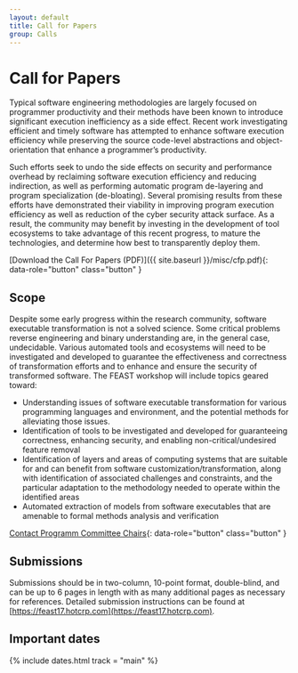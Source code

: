 ```yaml
---
layout: default
title: Call for Papers
group: Calls
---
```


# Call for Papers

Typical software engineering methodologies are largely focused on
programmer productivity and their methods have been known to introduce
significant execution inefficiency as a side effect.  Recent work
investigating efficient and timely software has attempted to enhance
software execution efficiency while preserving the source code-level
abstractions and object-orientation that enhance a programmer’s
productivity.

Such efforts seek to undo the side effects on security and performance
overhead by reclaiming software execution efficiency and reducing
indirection, as well as performing automatic program de-layering and
program specialization (de-bloating).  Several promising results from
these efforts have demonstrated their viability in improving program
execution efficiency as well as reduction of the cyber security attack
surface.  As a result, the community may benefit by investing in the
development of tool ecosystems to take advantage of this recent
progress, to mature the technologies, and determine how best to
transparently deploy them.

[Download the Call For Papers (PDF)]({{ site.baseurl }}/misc/cfp.pdf){: data-role="button" class="button" }

## Scope

Despite some early progress within the research
community, software executable transformation is not a solved science.
Some critical problems reverse engineering and
binary understanding are, in the general case, undecidable.  Various
automated tools and ecosystems will need to be investigated
and developed to guarantee the effectiveness and
correctness of transformation efforts and to enhance and ensure the
security of transformed software.  The FEAST workshop will include
 topics geared toward:

- Understanding issues of software executable transformation for
  various programming languages and environment, and the potential
  methods for alleviating those issues.
- Identification of tools to be
  investigated and developed for guaranteeing correctness, enhancing
  security, and enabling non-critical/undesired feature removal
- Identification of layers and areas of computing systems that are
  suitable for and can benefit from software
  customization/transformation, along with identification of
  associated challenges and constraints, and the particular
  adaptation to the methodology needed to operate within the
  identified areas
- Automated extraction of models from software
  executables that are amenable to formal methods analysis and
  verification

[Contact Programm Committee Chairs](mailto:feast17@cc.gatech.edu){: data-role="button" class="button" }

## Submissions

Submissions should be in two-column, 10-point format, double-blind,
and can be up to 6 pages in length with
as many additional pages as necessary for references.
Detailed submission instructions can be found at
[https://feast17.hotcrp.com](https://feast17.hotcrp.com).

## <i class="fa fa-calendar"></i> Important dates

{% include dates.html track = "main" %}